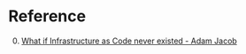 # Reference

0. [What if Infrastructure as Code never existed - Adam Jacob](https://www.youtube.com/watch?v=5lPa2U239C4)

